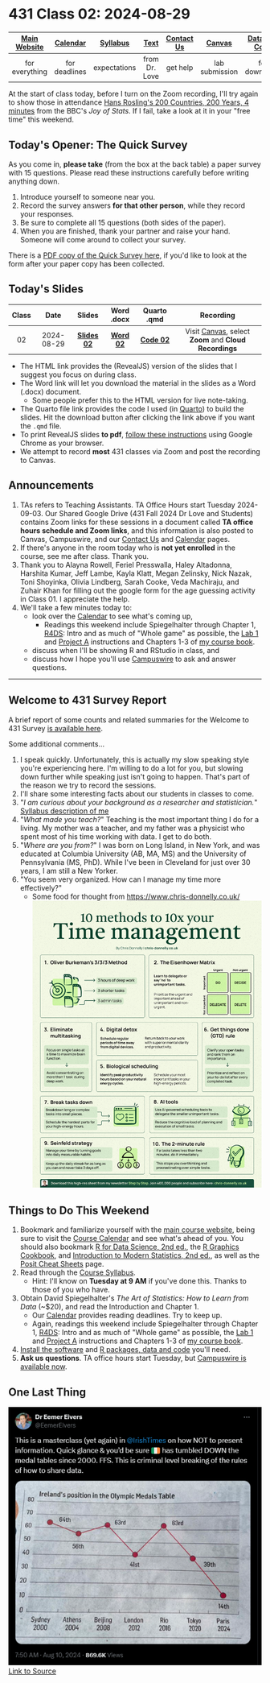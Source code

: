 # 431 Class 02: 2024-08-29

[Main Website](https://thomaselove.github.io/431-2024/) | [Calendar](https://thomaselove.github.io/431-2024/calendar.html) | [Syllabus](https://thomaselove.github.io/431-syllabus-2024/) | [Text](https://thomaselove.github.io/431-book/) | [Contact Us](https://thomaselove.github.io/431-2024/contact.html) | [Canvas](https://canvas.case.edu) | [Data and Code](https://github.com/THOMASELOVE/431-data)
:-----------: | :--------------: | :----------: | :---------: | :-------------: | :-----------: | :------------:
for everything | for deadlines | expectations | from Dr. Love | get help | lab submission | for downloads

At the start of class today, before I turn on the Zoom recording, I'll try again to show those in attendance [Hans Rosling's 200 Countries, 200 Years, 4 minutes](https://www.youtube.com/watch?v=jbkSRLYSojo) from the BBC's *Joy of Stats*. If I fail, take a look at it in your "free time" this weekend.

## Today's Opener: The Quick Survey

As you come in, **please take** (from the box at the back table) a paper survey with 15 questions. Please read these instructions carefully before writing anything down.

1. Introduce yourself to someone near you.
2. Record the survey answers **for that other person**, while they record your responses.
3. Be sure to complete all 15 questions (both sides of the paper).
4. When you are finished, thank your partner and raise your hand. Someone will come around to collect your survey.

There is a [PDF copy of the Quick Survey here](431_surveyhandout_1perstudent_2024-08-29.pdf), if you'd like to look at the form after your paper copy has been collected.

## Today's Slides

Class | Date | Slides | Word .docx | Quarto .qmd | Recording
:---: | :--------: | :------: | :------: | :------: | :-------------:
02 | 2024-08-29 | **[Slides 02](https://thomaselove.github.io/431-slides-2024/class02.html)** | **[Word 02](https://thomaselove.github.io/431-slides-2024/class02w.docx)** | **[Code 02](https://github.com/THOMASELOVE/431-slides-2024/blob/main/class02.qmd)** | Visit [Canvas](https://canvas.case.edu/), select **Zoom** and **Cloud Recordings**

- The HTML link provides the (RevealJS) version of the slides that I suggest you focus on during class.
- The Word link will let you download the material in the slides as a Word (.docx) document.
    - Some people prefer this to the HTML version for live note-taking.
- The Quarto file link provides the code I used (in [Quarto](https://quarto.org/)) to build the slides. Hit the download button after clicking the link above if you want the `.qmd` file.
- To print RevealJS slides **to pdf**, [follow these instructions](https://quarto.org/docs/presentations/revealjs/presenting.html#print-to-pdf) using Google Chrome as your browser.
- We attempt to record **most** 431 classes via Zoom and post the recording to Canvas.

## Announcements

1. TAs refers to Teaching Assistants. TA Office Hours start Tuesday 2024-09-03. Our Shared Google Drive (431 Fall 2024 Dr Love and Students) contains Zoom links for these sessions in a document called **TA office hours schedule and Zoom links**, and this information is also posted to Canvas, Campuswire, and our [Contact Us](https://thomaselove.github.io/431-2024/contact.html) and [Calendar](https://thomaselove.github.io/431-2024/calendar.html) pages.
2. If there's anyone in the room today who is **not yet enrolled** in the course, see me after class. Thank you.
3. Thank you to Alayna Rowell, Feriel Presswalla, Haley Altadonna, Harshita Kumar, Jeff Lambe, Kayla Klatt, Megan Zelinsky, Nick Nazak, Toni Shoyinka, Olivia Lindberg, Sarah Cooke, Veda Machiraju, and Zuhair Khan for filling out the google form for the age guessing activity in Class 01. I appreciate the help.
4. We'll take a few minutes today to:
    - look over the [Calendar](https://thomaselove.github.io/431-2024/calendar.html) to see what's coming up,
        - Readings this weekend include Spiegelhalter through Chapter 1, [R4DS](https://r4ds.hadley.nz/): Intro and as much of "Whole game" as possible, the [Lab 1](https://github.com/THOMASELOVE/431-labs-2024/tree/main/lab1) and [Project A](https://thomaselove.github.io/431-projectA-2024/) instructions and Chapters 1-3 of [my course book](https://thomaselove.github.io/431-book/). 
    - discuss when I'll be showing R and RStudio in class, and
    - discuss how I hope you'll use [Campuswire](https://campuswire.com/) to ask and answer questions.

-------

## Welcome to 431 Survey Report

A brief report of some counts and related summaries for the Welcome to 431 Survey [is available here](welcome-report.md).

Some additional comments...

1. I speak quickly. Unfortunately, this is actually my slow speaking style you're experiencing here. I'm willing to do a lot for you, but slowing down further while speaking just isn't going to happen. That's part of the reason we try to record the sessions.
2. I'll share some interesting facts about our students in classes to come.
3. "*I am curious about your background as a researcher and statistician.*" [Syllabus description of me](https://thomaselove.github.io/431-syllabus-2024/07_professorlove.html)
4. "*What made you teach?*" Teaching is the most important thing I do for a living. My mother was a teacher, and my father was a physicist who spent most of his time working with data. I get to do both.
5. "*Where are you from?*" I was born on Long Island, in New York, and was educated at Columbia University (AB, MA, MS) and the University of Pennsylvania (MS, PhD). While I've been in Cleveland for just over 30 years, I am still a New Yorker.
6. "You seem very organized. How can I manage my time more effectively?"
    - Some food for thought from <https://www.chris-donnelly.co.uk/> ![](donnelly_time-management_2024.jpg)

## Things to Do This Weekend

1. Bookmark and familiarize yourself with the [main course website](https://thomaselove.github.io/431-2024/), being sure to visit the [Course Calendar](https://thomaselove.github.io/431-2024/calendar.html) and see what's ahead of you. You should also bookmark [R for Data Science, 2nd ed.](https://r4ds.hadley.nz/), the [R Graphics Cookbook](https://r-graphics.org/), and [Introduction to Modern Statistics, 2nd ed.](https://openintro-ims.netlify.app/), as well as the [Posit Cheat Sheets](https://posit.co/resources/cheatsheets/) page.
2. Read through the [Course Syllabus](https://thomaselove.github.io/431-syllabus-2024/).
    - Hint: I'll know on **Tuesday at 9 AM** if you've done this. Thanks to those of you who have.
3. Obtain David Spiegelhalter's *The Art of Statistics: How to Learn from Data* (~$20), and read the Introduction and Chapter 1.
    - Our [Calendar](https://thomaselove.github.io/431-2024/calendar.html) provides reading deadlines. Try to keep up.
    - Again, readings this weekend include Spiegelhalter through Chapter 1, [R4DS](https://r4ds.hadley.nz/): Intro and as much of "Whole game" as possible, the [Lab 1](https://github.com/THOMASELOVE/431-labs-2024/tree/main/lab1) and [Project A](https://thomaselove.github.io/431-projectA-2024/) instructions and Chapters 1-3 of [my course book](https://thomaselove.github.io/431-book/). 
4. [Install the software](https://thomaselove.github.io/431-2024/software.html) and [R packages, data and code](https://thomaselove.github.io/431-2024/software.html#installing-r-packages-and-datacode-for-431) you'll need.
5. **Ask us questions**. TA office hours start Tuesday, but [Campuswire is available now](https://thomaselove.github.io/431-2024/campuswire.html).

## One Last Thing

![](https://github.com/THOMASELOVE/431-classes-2024/blob/main/class02/Eivers_2024-08-10.png)  [Link to Source](https://x.com/EemerEivers/status/1822239148519890981)
